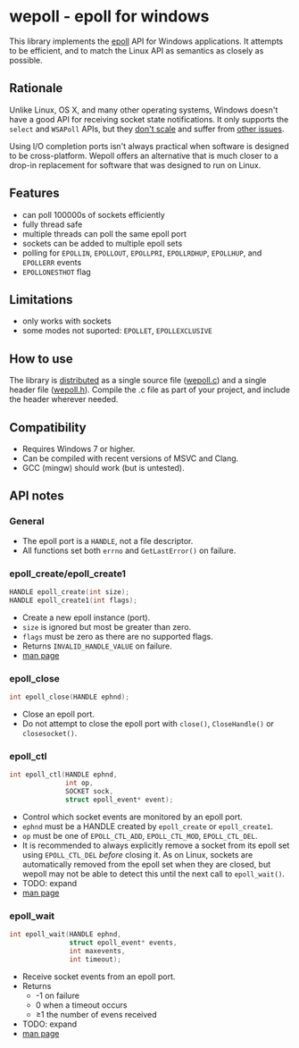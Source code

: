 # wepoll - epoll for windows

This library implements the [epoll][man epoll] API for Windows
applications. It attempts to be efficient, and to match the Linux API
as semantics as closely as possible.

## Rationale

Unlike Linux, OS X, and many other operating systems, Windows doesn't
have a good API for receiving socket state notifications. It only
supports the `select` and `WSAPoll` APIs, but they
[don't scale][select scale] and suffer from
[other issues][wsapoll broken].

Using I/O completion ports isn't always practical when software is
designed to be cross-platform. Wepoll offers an alternative that is
much closer to a drop-in replacement for software that was designed
to run on Linux.

## Features

* can poll 100000s of sockets efficiently
* fully thread safe
* multiple threads can poll the same epoll port
* sockets can be added to multiple epoll sets
* polling for `EPOLLIN`, `EPOLLOUT`, `EPOLLPRI`, `EPOLLRDHUP`,
  `EPOLLHUP`, and `EPOLLERR` events
* `EPOLLONESTHOT` flag

## Limitations

* only works with sockets
* some modes not suported: `EPOLLET`, `EPOLLEXCLUSIVE`

## How to use

The library is [distributed][dist] as a single source file
([wepoll.c][wepoll.c]) and a single header file ([wepoll.h][wepoll.h]).
Compile the .c file as part of your project, and include the header
wherever needed.

## Compatibility

* Requires Windows 7 or higher.
* Can be compiled with recent versions of MSVC and Clang.
* GCC (mingw) should work (but is untested).

## API notes

### General

* The epoll port is a `HANDLE`, not a file descriptor.
* All functions set both `errno` and `GetLastError()` on failure.

### epoll_create/epoll_create1

```c
HANDLE epoll_create(int size);
HANDLE epoll_create1(int flags);
```

* Create a new epoll instance (port).
* `size` is ignored but most be greater than zero.
* `flags` must be zero as there are no supported flags.
* Returns `INVALID_HANDLE_VALUE` on failure.
* [man page][man epoll_create]

### epoll_close

```c
int epoll_close(HANDLE ephnd);
```

* Close an epoll port.
* Do not attempt to close the epoll port with `close()`,
  `CloseHandle()` or `closesocket()`.

### epoll_ctl

```c
int epoll_ctl(HANDLE ephnd,
              int op,
              SOCKET sock,
              struct epoll_event* event);
```

* Control which socket events are monitored by an epoll port.
* `ephnd` must be a HANDLE created by `epoll_create` or `epoll_create1`.
* `op` must be one of `EPOLL_CTL_ADD`, `EPOLL_CTL_MOD`, `EPOLL_CTL_DEL`.
* It is recommended to always explicitly remove a socket from its epoll
  set using `EPOLL_CTL_DEL` *before* closing it. As on Linux, sockets
  are automatically removed from the epoll set when they are closed, but
  wepoll may not be able to detect this until the next call to
  `epoll_wait()`.
* TODO: expand
* [man page][man epoll_ctl]

### epoll_wait

```c
int epoll_wait(HANDLE ephnd,
               struct epoll_event* events,
               int maxevents,
               int timeout);
```

* Receive socket events from an epoll port.
* Returns
  - -1 on failure
  -  0 when a timeout occurs
  - ≥1 the number of evens received
* TODO: expand
* [man page][man epoll_wait]

[dist]:             https://github.com/piscisaureus/wepoll/tree/dist
[man epoll]:        http://man7.org/linux/man-pages/man7/epoll.7.html
[man epoll_create]: http://man7.org/linux/man-pages/man2/epoll_create.2.html
[man epoll_ctl]:    http://man7.org/linux/man-pages/man2/epoll_ctl.2.html
[man epoll_wait]:   http://man7.org/linux/man-pages/man2/epoll_wait.2.html
[select scale]:     https://daniel.haxx.se/docs/poll-vs-select.html
[wsapoll broken]:   https://daniel.haxx.se/blog/2012/10/10/wsapoll-is-broken/
[wepoll.c]:         https://github.com/piscisaureus/wepoll/blob/dist/wepoll.c
[wepoll.h]:         https://github.com/piscisaureus/wepoll/blob/dist/wepoll.h
